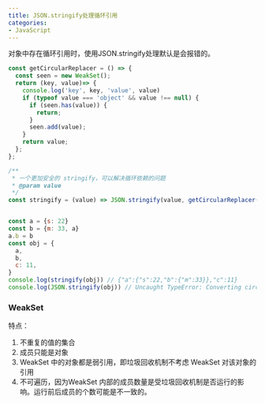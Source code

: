 ```yaml
---
title: JSON.stringify处理循环引用
categories: 
- JavaScript
---
```


对象中存在循环引用时，使用JSON.stringify处理默认是会报错的。

```js
const getCircularReplacer = () => {
  const seen = new WeakSet();
  return (key, value)=> {
    console.log('key', key, 'value', value)
    if (typeof value === 'object' && value !== null) {
      if (seen.has(value)) {
        return;
      }
      seen.add(value);
    }
    return value;
  };
};

/**
 * 一个更加安全的 stringify，可以解决循环依赖的问题
 * @param value
 */
const stringify = (value) => JSON.stringify(value, getCircularReplacer());


const a = {s: 22}
const b = {m: 33, a}
a.b = b
const obj = {
  a,
  b,
  c: 11,
}
console.log(stringify(obj)) // {"a":{"s":22,"b":{"m":33}},"c":11}
console.log(JSON.stringify(obj)) // Uncaught TypeError: Converting circular structure to JSON
```

### WeakSet

特点：

1. 不重复的值的集合
2. 成员只能是对象
3. WeakSet 中的对象都是弱引用，即垃圾回收机制不考虑 WeakSet 对该对象的引用
4. 不可遍历，因为WeakSet 内部的成员数量是受垃圾回收机制是否运行的影响。运行前后成员的个数可能是不一致的。